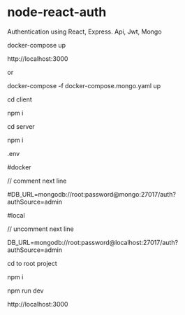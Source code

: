# node-react-auth

Authentication using React, Express. Api, Jwt, Mongo

docker-compose up

http://localhost:3000

or

docker-compose -f docker-compose.mongo.yaml up

  cd client
  
  npm i
  
  cd server
  
  npm i
  
.env

#docker

 // comment next line
 
#DB_URL=mongodb://root:password@mongo:27017/auth?authSource=admin

#local

// uncomment next line

DB_URL=mongodb://root:password@localhost:27017/auth?authSource=admin 

cd to root project

  npm i
  
  npm run dev

http://localhost:3000



